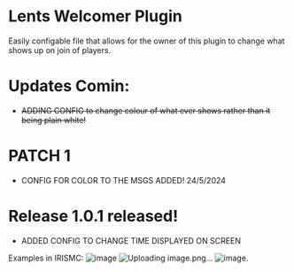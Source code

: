 # Lents Welcomer Plugin

Easily configable file that allows for the owner of this plugin to change what shows up on join of players.


# Updates Comin:
- ~~ADDING CONFIG to change colour of what ever shows rather than it being plain white!~~



# PATCH 1
- CONFIG FOR COLOR TO THE MSGS ADDED! 24/5/2024

# Release 1.0.1 released!
- ADDED CONFIG TO CHANGE TIME DISPLAYED ON SCREEN

Examples in IRISMC:
![image](https://github.com/1lent/LentsWelcomerPlugin/assets/128602359/6926422b-2ade-473b-9a5a-428b6c28758a)
![Uploading image.png…]()
![image](https://github.com/1lent/LentsWelcomerPlugin/assets/128602359/d5141596-3eac-4951-8628-fb9a21a32b53).
